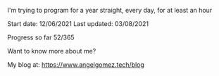 I'm trying to program for a year straight, every day, for at least an hour

Start date: 12/06/2021
Last updated: 03/08/2021

Progress so far 52/365

Want to know more about me?

My blog at: https://www.angelgomez.tech/blog
